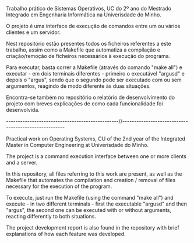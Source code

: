 Trabalho prático de Sistemas Operativos, UC do 2º ano do Mestrado Integrado em Engenharia Informática na Univerisdade do Minho.

O projeto é uma interface de execução de comandos entre um ou vários clientes e um servidor.

Nest repositório estão presentes todos os ficheiros referentes a este trabalho, assim como a Makefile que automatiza a compilação e criação/remoção de ficheiros necessários à execução do programa.

Para executar, basta correr a Makefile (através do comando "make all") e executar - em dois terminais diferentes - primeiro o executável "argusd" e depois o "argus", sendo que o segundo pode ser executado com ou sem argumentos, reagindo de modo diferente às duas situações.

Encontra-se também no repositório o relatório de desenvolvimento do projeto com breves explicações de como cada funcionalidade foi desenvolvida.

------------------------------------------------//-----------------------------------------------------

Practical work on Operating Systems, CU of the 2nd year of the Integrated Master in Computer Engineering at Univerisdade do Minho.

The project is a command execution interface between one or more clients and a server.

In this repository, all files referring to this work are present, as well as the Makefile that automates the compilation and creation / removal of files necessary for the execution of the program.

To execute, just run the Makefile (using the command "make all") and execute - in two different terminals - first the executable "argusd" and then "argus", the second one can be executed with or without arguments, reacting differently to both situations.

The project development report is also found in the repository with brief explanations of how each feature was developed.
